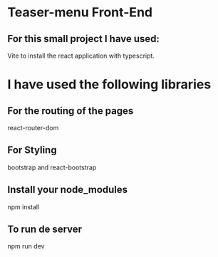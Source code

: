 # Teaser-menu Front-End

## For this small project I have used:

Vite to install the react application with typescript.

# I have used the following libraries

## For the routing of the pages
react-router-dom

## For Styling
bootstrap and react-bootstrap

## Install your node_modules
npm install

## To run de server
npm run dev


